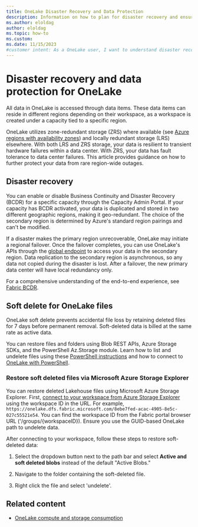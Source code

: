 ```yaml
---
title: OneLake Disaster Recovery and Data Protection
description: Information on how to plan for disaster recovery and ensure OneLake data protection in Microsoft Fabric.
ms.author: eloldag
author: eloldag
ms.topic: how-to
ms.custom:
ms.date: 11/15/2023
#customer intent: As a OneLake user, I want to understand disaster recovery and data protection options so that I can ensure the safety and availability of my data.
---
```


# Disaster recovery and data protection for OneLake

All data in OneLake is accessed through data items. These data items can reside in different regions depending on their workspace, as a workspace is created under a capacity tied to a specific region.

OneLake utilizes zone-redundant storage (ZRS) where available (see [Azure regions with availability zones](/azure/reliability/availability-zones-service-support#azure-regions-with-availability-zone-support)) and locally redundant storage (LRS) elsewhere. With both LRS and ZRS storage, your data is resilient to transient hardware failures within a data center. With ZRS, your data has fault tolerance to data center failures. This article provides guidance on how to further protect your data from rare region-wide outages.

## Disaster recovery

You can enable or disable Business Continuity and Disaster Recovery (BCDR) for a specific capacity through the Capacity Admin Portal. If your capacity has BCDR activated, your data is duplicated and stored in two different geographic regions, making it geo-redundant. The choice of the secondary region is determined by Azure's standard region pairings and can't be modified.

If a disaster makes the primary region unrecoverable, OneLake may initiate a regional failover. Once the failover completes, you can use OneLake's APIs through the [global endpoint](onelake-access-api.md) to access your data in the secondary region. Data replication to the secondary region is asynchronous, so any data not copied during the disaster is lost. After a failover, the new primary data center will have local redundancy only.

For a comprehensive understanding of the end-to-end experience, see [Fabric BCDR](/azure/reliability/reliability-fabric).

## Soft delete for OneLake files

OneLake soft delete prevents accidental file loss by retaining deleted files for 7 days before permanent removal. Soft-deleted data is billed at the same rate as active data.

You can restore files and folders using Blob REST APIs, Azure Storage SDKs, and the PowerShell Az.Storage module. Learn how to list and undelete files using these [PowerShell instructions](/azure/storage/blobs/soft-delete-blob-manage#restore-soft-deleted-blobs-and-directories-by-using-powershell) and how to connect to [OneLake with PowerShell](../onelake/onelake-powershell.md#connect-to-onelake-with-azure-powershell).

### Restore soft deleted files via Microsoft Azure Storage Explorer

You can restore deleted Lakehouse files using Microsoft Azure Storage Explorer.  First, [connect to your workspace from Azure Storage Explorer](onelake-azure-storage-explorer.md) using the workspace ID in the URL. For example, `https://onelake.dfs.fabric.microsoft.com/8ebe7fed-acac-4905-8e5c-027c55521e54`.  You can find the workspace ID from the Fabric portal browser URL ('/groups/{workspaceID}). Ensure you use the GUID-based OneLake path to undelete data.


After connecting to your workspace, follow these steps to restore soft-deleted data:
1. Select the dropdown button next to the path bar and select **Active and soft deleted blobs** instead of the default "Active Blobs."
1. Navigate to the folder containing the soft-deleted file.

1. Right click the file and select 'undelete'.

## Related content

- [OneLake compute and storage consumption](onelake-consumption.md)
